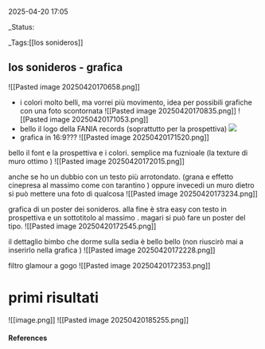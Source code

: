 2025-04-20 17:05

_Status:

_Tags:[[los sonideros]]  

## los sonideros - grafica
![[Pasted image 20250420170658.png]]
- i colori molto belli, ma vorrei più movimento, idea per possibili grafiche con una foto scontornata 
  ![[Pasted image 20250420170835.png]]
![[Pasted image 20250420171053.png]]
- bello il logo della FANIA records (soprattutto per la prospettiva)
  ![](https://f4.bcbits.com/img/a2486529043_16.jpg)
- grafica in 16:9???
  ![[Pasted image 20250420171520.png]]
  
  
bello il font e la prospettiva e i colori. semplice ma fuznioale (la texture di muro ottimo )
![[Pasted image 20250420172015.png]]

anche se ho un dubbio con un testo più arrotondato. (grana e effetto cinepresa al massimo come con tarantino )
oppure invecedi un muro dietro si può mettere una foto di qualcosa 
![[Pasted image 20250420173234.png]]

grafica di un poster dei sonideros. alla fine è stra easy con testo in prospettiva e un sottotitolo al massimo . 
magari si può fare un poster del tipo. 
![[Pasted image 20250420172545.png]]

il dettaglio bimbo che dorme sulla sedia è bello bello (non riuscirò mai a inserirlo nella grafica )
![[Pasted image 20250420172228.png]]

filtro glamour a gogo
![[Pasted image 20250420172353.png]]

# primi risultati 

![[image.png]]
![[Pasted image 20250420185255.png]]


#### References



